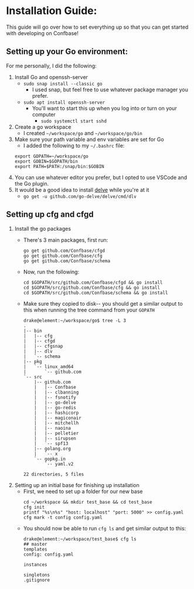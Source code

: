 # Installation Guide:

This guide will go over how to set everything up so that you can get started with developing on Confbase!

## Setting up your Go environment: 
For me personally, I did the following: 

1. Install Go and openssh-server
    - `sudo snap install --classic go` 
        - I used snap, but feel free to use whatever package manager you prefer.
    - `sudo apt install openssh-server`
        - You'll want to start this up when you log into or turn on your computer
            - `sudo systemctl start sshd`
2. Create a go workspace
    - I created `~/workspace/go` and `~/workspace/go/bin`
3. Make sure your path variable and env variables are set for Go
    - I added the following to my `~/.bashrc` file: 
    ```
    export GOPATH=~/workspace/go
    export GOBIN=$GOPATH/bin
    export PATH=$PATH:/snap/bin:$GOBIN
    ```
4. You can use whatever editor you prefer, but I opted to use VSCode and the Go plugin.
5. It would be a good idea to install [delve](https://github.com/go-delve/delve) while you're at it
    - `go get -u github.com/go-delve/delve/cmd/dlv`

## Setting up cfg and cfgd

1. Install the go packages
    - There's 3 main packages, first run: 
        ```
        go get github.com/Confbase/cfgd
        go get github.com/Confbase/cfg
        go get github.com/Confbase/schema
        ```
    - Now, run the following: 
        ```
        cd $GOPATH/src/github.com/Confbase/cfgd && go install
        cd $GOPATH/src/github.com/Confbase/cfg && go install
        cd $GOPATH/src/github.com/Confbase/schema && go install
        ```
    - Make sure they copied to disk-- you should get a similar output to this when running the tree command from your `GOPATH` 
        
        ```
        drake@element:~/workspace/go$ tree -L 3
        .
        |-- bin
        |   |-- cfg
        |   |-- cfgd
        |   |-- cfgsnap
        |   |-- dlv
        |   `-- schema
        |-- pkg
        |   `-- linux_amd64
        |       `-- github.com
        `-- src
            |-- github.com
            |   |-- Confbase
            |   |-- clbanning
            |   |-- fsnotify
            |   |-- go-delve
            |   |-- go-redis
            |   |-- hashicorp
            |   |-- magiconair
            |   |-- mitchellh
            |   |-- naoina
            |   |-- pelletier
            |   |-- sirupsen
            |   `-- spf13
            |-- golang.org
            |   `-- x
            `-- gopkg.in
                `-- yaml.v2

        22 directories, 5 files
        ```
2. Setting up an initial base for finishing up installation
    - First, we need to set up a folder for our new base
        ```
        cd ~/workspace && mkdir test_base && cd test_base
        cfg init
        printf "%s\n%s" "host: localhost" "port: 5000" >> config.yaml
        cfg mark -t config config.yaml
        ```
    - You should now be able to run `cfg ls` and get similar output to this: 
        ```
        drake@element:~/workspace/test_base$ cfg ls
        ## master
        templates
        config: config.yaml

        instances

        singletons
        .gitignore
        ```
    
